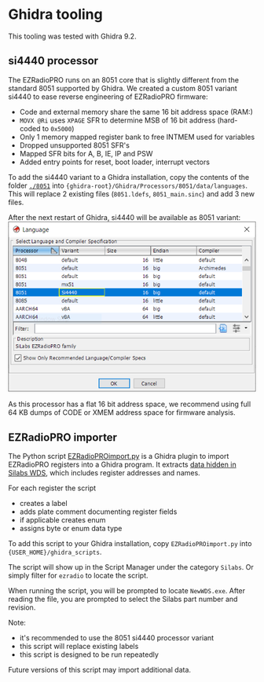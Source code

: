 # Ghidra tooling

This tooling was tested with Ghidra 9.2.

## si4440 processor

The EZRadioPRO runs on an 8051 core that is slightly different from the standard 8051 supported by Ghidra. We created a custom 8051 variant si4440 to ease reverse engineering of EZRadioPRO firmware:

- Code and external memory share the same 16 bit address space (RAM:)
- `MOVX @Ri` uses `XPAGE` SFR to determine MSB of 16 bit address (hard-coded to `0x5000`)
- Only 1 memory mapped register bank to free INTMEM used for variables
- Dropped unsupported 8051 SFR's 
- Mapped SFR bits for A, B, IE, IP and PSW
- Added entry points for reset, boot loader, interrupt vectors

To add the si4440 variant to a Ghidra installation, copy the contents of the folder [`./8051`](8051) into
`{ghidra-root}/Ghidra/Processors/8051/data/languages`. This will replace 2 existing files (`8051.ldefs`, `8051_main.sinc`)
and add 3 new files. 

After the next restart of Ghidra, si4440 will be available as 8051 variant:
![Ghidra dialog for selecting processor](../img/ghidra-8051-si4440.png)

As this processor has a flat 16 bit address space, we recommend using full 64 KB dumps of CODE or XMEM address space for firmware analysis.

## EZRadioPRO importer

The Python script [EZRadioPROimport.py](EZRadioPROimport.py) is a Ghidra plugin to import EZRadioPRO registers into a Ghidra program. It extracts [data hidden in Silabs WDS](../docs/wds-xml-docs.md), which includes register addresses and names.

For each register the script
- creates a label
- adds plate comment documenting register fields
- if applicable creates enum 
- assigns byte or enum data type

To add this script to your Ghidra installation, copy `EZRadioPROimport.py` into `{USER_HOME}/ghidra_scripts`.

The script will show up in the Script Manager under the category `Silabs`. Or simply filter for `ezradio` to locate the script.

When running the script, you will be prompted to locate `NewWDS.exe`. After reading the file, you are prompted to select the Silabs part number and revision.

Note:
- it's recommended to use the 8051 si4440 processor variant
- this script will replace existing labels
- this script is designed to be run repeatedly

Future versions of this script may import additional data. 
